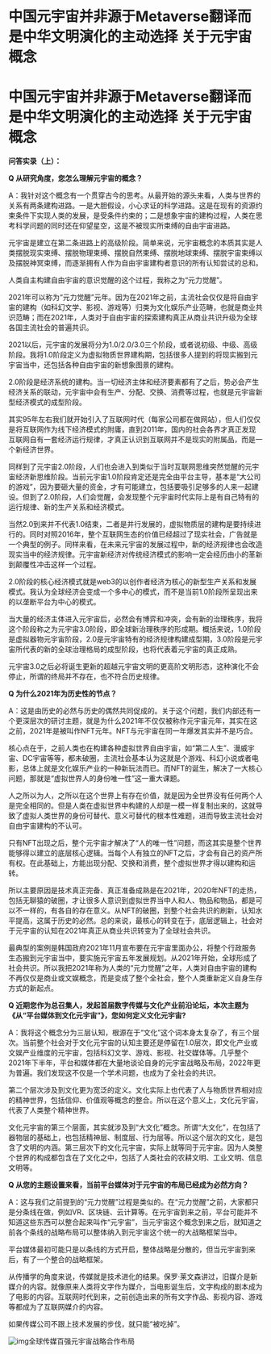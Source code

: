 # 中国元宇宙并非源于Metaverse翻译而是中华文明演化的主动选择 关于元宇宙概念


# 中国元宇宙并非源于Metaverse翻译而是中华文明演化的主动选择 关于元宇宙概念

**问答实录（上）：**

**Q 从研究角度，您怎么理解元宇宙的概念？**

A：我针对这个概念有一个贯穿古今的思考。从最开始的源头来看，人类与世界的关系有两条建构进路。一是大胆假设，小心求证的科学进路。这是在现有的资源约束条件下实现人类的发展，是受条件约束的；二是想象宇宙的建构过程，人类在思考科学问题的同时还在仰望星空，这是不被现实所束缚的自由宇宙进路。

元宇宙是建立在第二条进路上的高级阶段。简单来说，元宇宙概念的本质其实是人类摆脱现实束缚、摆脱物理束缚、摆脱自然束缚、摆脱地球束缚、摆脱宇宙束缚以及摆脱神冥束缚，而逐渐拥有人作为自由宇宙建构者意识的所有认知尝试的总和。

人类自主构建自由宇宙的意识觉醒的这个过程，我称之为“元力觉醒”。

2021年可以称为“元力觉醒”元年。因为在2021年之前，主流社会仅仅是将自由宇宙的建构（如科幻文学、影视、游戏等）归类为文化娱乐产业范畴，也就是商业共识范畴；而在2021年，人类对于自由宇宙的探索建构真正从商业共识升级为全球各国主流社会的普遍共识。

2021以后，元宇宙的发展将分为1.0/2.0/3.0三个阶段，或者说初级、中级、高级阶段。我将1.0阶段定义为虚拟物质世界建构期，包括很多人提到的将现实搬到元宇宙当中，还包括各种自由宇宙的新想象图景的建构。

2.0阶段是经济系统的建构。当一切经济主体和经济要素都有了之后，势必会产生经济关系的联动，元宇宙中会有生产、分配、交换、消费等过程，也就是元宇宙新型经济模式的成型阶段。

其实95年左右我们就开始引入了互联网时代（每家公司都在做网站），但人们仅仅是将互联网作为线下经济模式的附庸，直到2011年，国内的社会各界才真正发现互联网自有一套经济运行规律，才真正认识到互联网并不是现实的附属品，而是一个新经济世界。

同样到了元宇宙2.0阶段，人们也会进入到类似于当时互联网思维突然觉醒的元宇宙经济新思维阶段。当前元宇宙1.0阶段肯定还是完全由平台主导，基本是“大公司的游戏”，因为要砸大量的资金，才有可能建立，包括要吸引足够多的人来一起建设。但到了2.0阶段，人们会觉醒，会发现整个元宇宙时代实际上是有自己特有的运行规律、新的生产关系和经济模式。

当然2.0到来并不代表1.0结束，二者是并行发展的，虚拟物质层的建构是要持续进行的。同时对照2016年，整个互联网生态的价值已经超过了现实社会，广告就是一个典型的例子。同样来看，在未来元宇宙的发展过程中，新的经济规律也会改造现实当中的经济规律。元宇宙新经济对传统经济模式的影响一定会经历由小的革新到颠覆性冲击这样一个过程。

2.0阶段的核心经济模式就是web3的以创作者经济为核心的新型生产关系和发展模式。我认为全球经济会变成一个多中心的模式，而不是当前1.0阶段所呈现出来的以垄断平台为中心的模式。

当大量的经济主体进入元宇宙后，必然会有博弈和冲突，会有新的治理秩序，我将这个阶段称之为元宇宙3.0阶段，即全球新治理秩序的形成期。概括来说，1.0阶段是虚拟器物元宇宙阶段，2.0是元宇宙特有的经济规律构建成型期，3.0阶段是元宇宙所代表的新的全球治理格局的成型阶段，也将代表着元宇宙的真正成熟。

元宇宙3.0之后必将诞生更新的超越元宇宙文明的更高阶文明形态，这种演化不会停止，所谓的终局并不存在，也不符合历史规律。

**Q 为什么2021年为历史性的节点？**

A：这是由历史的必然与历史的偶然共同促成的。关于这个问题，我们内部还有一个更深层次的研讨主题，就是为什么2021年不仅仅被称作元宇宙元年，其实在这之前，2021年是被叫作NFT元年。NFT与元宇宙在同一年爆发其实并不是巧合。

核心点在于，之前人类也在构建各种虚拟世界自由宇宙，如“第二人生”、漫威宇宙、DC宇宙等等，都未破圈，主流社会基本认为这就是个游戏、科幻小说或者电影，总体上就是文化娱乐产业的一种新玩法而已。而NFT的诞生，解决了一大核心问题，那就是“虚拟世界人的身份唯一性”这一重大课题。

人之所以为人，之所以在这个世界上有存在价值，就是因为全世界没有任何两个人是完全相同的。但是人类在虚拟世界中构建的人却是一模一样复制出来的，这就导致了虚拟人类世界的身份可替代、意义可替代的根本性难题，进而导致主流社会对自由宇宙建构的不认可。

只有NFT出现之后，整个元宇宙才解决了“人的唯一性”问题，而这其实是整个世界能够得以建立的底层核心逻辑。当每个人有独立的NFT之后，才会有自己的资产所有权。在此基础上，方能出现分配、交换和消费，整个虚拟世界才得以建构和运转。

所以主要原因是技术真正完备、真正准备成熟是在2021年，2020年NFT的走热，包括无聊猿的破圈，才让很多人意识到虚拟世界当中人和人、物品和物品，都是可以不一样的，有各自的存在意义。从NFT的破圈，到整个社会共识的刷新，认知水平提高，这属于历史的必然。总的来说，最核心的转变在于，底层逻辑上，社会对于元宇宙的认知在2021年真正从商业共识转变为了全球社会共识。

最典型的案例是韩国政府2021年11月宣布要在元宇宙里面办公，将整个行政服务生态搬到元宇宙当中，要实施元宇宙五年发展规划。从2021年开始，全球形成了社会共识。所以我把2021年称为人类的“元力觉醒”之年，人类对自由宇宙的建构不再仅仅是商业或文娱概念，而是变成了整个全社会，整个人类重新定义自身生存方式的新起点。

**Q 近期您作为总召集人，发起首届数字传媒与文化产业前沿论坛，本次主题为《从“平台媒体到文化元宇宙”》，您如何定义文化元宇宙?**

A：我将这个概念分为三层认知，根源在于“文化”这个词本身太复杂了，有三个层次。当前整个社会对于文化元宇宙的认知主要还是停留在1.0层次，即文化产业或文娱产业维度的元宇宙，包括科幻文学、游戏、影视、社交媒体等。几乎整个2021年下半年，平台和媒体都在大量地谈论自身的元宇宙战略及布局，2022年更为普遍。我们发现这不仅是一个学术问题，也成为了全社会的共识。

第二个层次涉及到文化更为宽泛的定义。文化实际上也代表了人与物质世界相对应的精神世界，包括信仰、价值观等概念的整合。所以在这个意义上，文化元宇宙，代表了人类整个精神世界。

文化元宇宙的第三个层面，其实就涉及到“大文化”概念。所谓“大文化”，在包括了器物层的基础上，也包括精神层、制度层、行为层等。所以这个层次的文化，是包含了文明的内涵。第三层次下的文化元宇宙，实际上就等同于元宇宙。因为人类整个世界的构成都包含在了文化之中，包括了人类社会的农耕文明、工业文明、信息文明等。

**Q 从您的主题设置来看，当前平台媒体对于元宇宙的布局已经成为必然方向？**

A：这与我们之前提到的“元力觉醒”过程是类似的。在“元力觉醒”之前，大家都只是分条线在做，例如VR、区块链、云计算等。在元宇宙到来之前，平台可能并不知道这些东西可以整合起来叫作“元宇宙”，当元宇宙这个概念到来之后，就知道之前各个条线的战略布局可以整体纳入到元宇宙这个统一的大战略框架当中。

平台媒体最初可能只是以条线的方式开启，整体战略是分散的，但当元宇宙到来后，有了一个整合的战略框架。

从传播学的角度来说，传媒就是技术进化的结果。保罗·莱文森讲过，旧媒介是新媒介的内容。就像原来人类将文字作为媒介，当电影诞生后，文字构成的剧本成为了电影的内容。互联网时代到来，之前创造出来的所有文字作品、影视内容、游戏等都成为了互联网媒介的内容。

如果传媒公司不跟上技术发展的步伐，就只能“被吃掉”。

![img](https://p4.itc.cn/q_70/images01/20220706/acadd68a89d846e9be78f54cdda1ee95.png)全球传媒百强元宇宙战略合作布局
